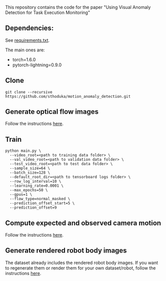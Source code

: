 This repository contains the code for the paper "Using Visual Anomaly Detection for Task Execution Monitoring"

## Dependencies:
See [requirements.txt](requirements.txt).

The main ones are:
* torch=1.6.0
* pytorch-lightning=0.9.0

## Clone
    git clone --recursive https://github.com/sthoduka/motion_anomaly_detection.git

## Generate optical flow images
Follow the instructions [here](apps/optical_flow).

## Train
    python main.py \
      --video_root=<path to training data folder> \
      --val_video_root=<path to validation data folder> \
      --test_video_root=<path to test data folder> \
      --sample_size=64 \
      --batch_size=128 \
      --default_root_dir=<path to tensorboard logs folder> \
      --row_log_interval=10 \
      --learning_rate=0.0001 \
      --max_epochs=50 \
      --gpus=1 \
      --flow_type=normal_masked \
      --prediction_offset_start=5 \
      --prediction_offset=9

## Compute expected and observed camera motion
Follow the instructions [here](apps/camera_motion).

## Generate rendered robot body images
The dataset already includes the rendered robot body images. If you want to regenerate them or render them for your own dataset/robot, follow the instructions [here](apps/robot_render).

